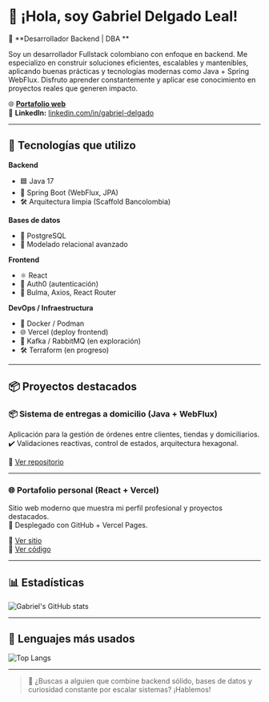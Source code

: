 # 👋 ¡Hola, soy Gabriel Delgado Leal!

🎯 **Desarrollador Backend | DBA **

Soy un desarrollador Fullstack colombiano con enfoque en backend. Me especializo en construir soluciones eficientes, escalables y mantenibles, aplicando buenas prácticas y tecnologías modernas como Java + Spring WebFlux. Disfruto aprender constantemente y aplicar ese conocimiento en proyectos reales que generen impacto.

🌐 **[Portafolio web](https://gabriel-delgado.vercel.app/)**  
💼 **LinkedIn:** [linkedin.com/in/gabriel-delgado](https://www.linkedin.com/in/jesus-gabriel-delgado-leal/)

---

## 🚀 Tecnologías que utilizo

**Backend**
- 🟦 Java 17
- 🌱 Spring Boot (WebFlux, JPA)
- 🛠️ Arquitectura limpia (Scaffold Bancolombia)

**Bases de datos**
- 🐘 PostgreSQL
- 🧠 Modelado relacional avanzado

**Frontend**
- ⚛️ React
- 🔐 Auth0 (autenticación)
- 🎨 Bulma, Axios, React Router

**DevOps / Infraestructura**
- 🐳 Docker / Podman
- 🌐 Vercel (deploy frontend)
- 🔁 Kafka / RabbitMQ (en exploración)
- 🛠️ Terraform (en progreso)

---

## 📦 Proyectos destacados

### 📦 Sistema de entregas a domicilio (Java + WebFlux)
Aplicación para la gestión de órdenes entre clientes, tiendas y domiciliarios.  
✔️ Validaciones reactivas, control de estados, arquitectura hexagonal.

🔗 [Ver repositorio](https://github.com/jgdelgado17/delivery_b.git)

---

### 🌐 Portafolio personal (React + Vercel)
Sitio web moderno que muestra mi perfil profesional y proyectos destacados.  
🧩 Desplegado con GitHub + Vercel Pages.

🔗 [Ver sitio](https://gabriel-delgado.vercel.app/)  
🔗 [Ver código](https://github.com/jgdelgado17/gabriel-delgado.git)

---

## 📊 Estadísticas

![Gabriel's GitHub stats](https://github-readme-stats.vercel.app/api?username=jgdelgado17&show_icons=true&theme=github_dark)

---

## 📌 Lenguajes más usados

![Top Langs](https://github-readme-stats.vercel.app/api/top-langs/?username=jgdelgado17&layout=compact&theme=github_dark)

---

> 💬 ¿Buscas a alguien que combine backend sólido, bases de datos y curiosidad constante por escalar sistemas? ¡Hablemos!
